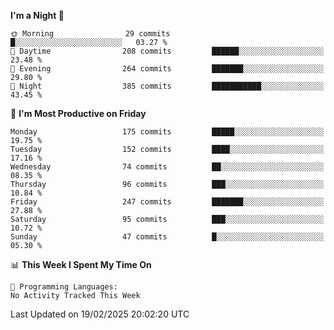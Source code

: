 <!--START_SECTION:waka-->
**I'm a Night 🦉** 

```text
🌞 Morning                29 commits          █░░░░░░░░░░░░░░░░░░░░░░░░   03.27 % 
🌆 Daytime                208 commits         ██████░░░░░░░░░░░░░░░░░░░   23.48 % 
🌃 Evening                264 commits         ███████░░░░░░░░░░░░░░░░░░   29.80 % 
🌙 Night                  385 commits         ███████████░░░░░░░░░░░░░░   43.45 % 
```
📅 **I'm Most Productive on Friday** 

```text
Monday                   175 commits         █████░░░░░░░░░░░░░░░░░░░░   19.75 % 
Tuesday                  152 commits         ████░░░░░░░░░░░░░░░░░░░░░   17.16 % 
Wednesday                74 commits          ██░░░░░░░░░░░░░░░░░░░░░░░   08.35 % 
Thursday                 96 commits          ███░░░░░░░░░░░░░░░░░░░░░░   10.84 % 
Friday                   247 commits         ███████░░░░░░░░░░░░░░░░░░   27.88 % 
Saturday                 95 commits          ███░░░░░░░░░░░░░░░░░░░░░░   10.72 % 
Sunday                   47 commits          █░░░░░░░░░░░░░░░░░░░░░░░░   05.30 % 
```


📊 **This Week I Spent My Time On** 

```text
💬 Programming Languages: 
No Activity Tracked This Week
```


 Last Updated on 19/02/2025 20:02:20 UTC
<!--END_SECTION:waka-->
